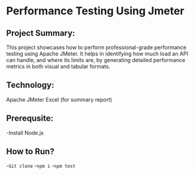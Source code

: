 # Performance Testing Using Jmeter
## Project Summary:
This project showcases how to perform professional-grade performance testing using Apache JMeter. It helps in identifying how much load an API can handle, and where its limits are, by generating detailed performance metrics in both visual and tabular formats.

## Technology:
Apache JMeter
Excel (for summary report)

## Prerequsite:
-Install Node.js
## How to Run?
-```Git clone```
-```npm i```
-```npm test```





